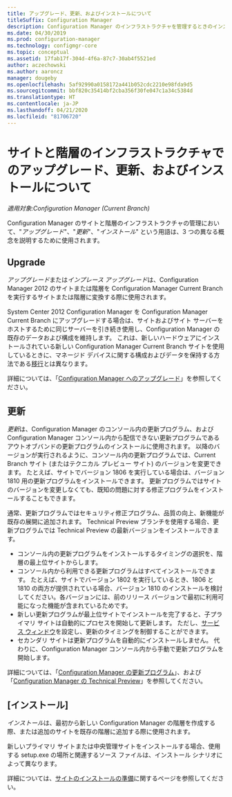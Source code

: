 ```yaml
---
title: アップグレード、更新、およびインストールについて
titleSuffix: Configuration Manager
description: Configuration Manager のインフラストラクチャを管理するときのインストール、更新、およびアップグレードという用語の相違点について説明します。
ms.date: 04/30/2019
ms.prod: configuration-manager
ms.technology: configmgr-core
ms.topic: conceptual
ms.assetid: 17fab17f-304d-4f6a-87c7-30ab4f5521ed
author: aczechowski
ms.author: aaroncz
manager: dougeby
ms.openlocfilehash: 5af92990a0158172a441b052cdc2210e98fda9d5
ms.sourcegitcommit: bbf820c35414bf2cba356f30fe047c1a34c5384d
ms.translationtype: HT
ms.contentlocale: ja-JP
ms.lasthandoff: 04/21/2020
ms.locfileid: "81706720"
---
```

# <a name="about-upgrade-update-and-install-for-site-and-hierarchy-infrastructure"></a>サイトと階層のインフラストラクチャでのアップグレード、更新、およびインストールについて

*適用対象:Configuration Manager (Current Branch)*

Configuration Manager のサイトと階層のインフラストラクチャの管理において、"*アップグレード*"、"*更新*"、"*インストール*" という用語は、3 つの異なる概念を説明するために使用されます。

## <a name="upgrade"></a>Upgrade

*アップグレード*または*インプレース アップグレード*は、Configuration Manager 2012 のサイトまたは階層を Configuration Manager Current Branch を実行するサイトまたは階層に変換する際に使用されます。

System Center 2012 Configuration Manager を Configuration Manager Current Branch にアップグレードする場合は、サイトおよびサイト サーバーをホストするために同じサーバーを引き続き使用し、Configuration Manager の既存のデータおよび構成を維持します。  これは、新しいハードウェアにインストールされている新しい Configuration Manager Current Branch サイトを使用しているときに、マネージド デバイスに関する構成およびデータを保持する方法である[移行](../migration/migrate-data-between-hierarchies.md)とは異なります。

詳細については、「[Configuration Manager へのアップグレード](../servers/deploy/install/upgrade-to-configuration-manager.md)」を参照してください。



## <a name="update"></a>更新
*更新*は、Configuration Manager のコンソール内の更新プログラム、および Configuration Manager コンソール内から配信できない更新プログラムであるアウトオブバンドの更新プログラムのインストールに使用されます。 以降のバージョンが実行されるように、コンソール内の更新プログラムでは、Current Branch サイト (またはテクニカル プレビュー サイト) のバージョンを変更できます。 たとえば、サイトでバージョン 1806 を実行している場合は、バージョン 1810 用の更新プログラムをインストールできます。 更新プログラムではサイトのバージョンを変更しなくても、既知の問題に対する修正プログラムをインストールすることもできます。      

通常、更新プログラムではセキュリティ修正プログラム、品質の向上、新機能が既存の展開に追加されます。 Technical Preview ブランチを使用する場合、更新プログラムでは Technical Preview の最新バージョンをインストールできます。
- コンソール内の更新プログラムをインストールするタイミングの選択を、階層の最上位サイトからします。
- コンソール内から利用できる更新プログラムはすべてインストールできます。 たとえば、サイトでバージョン 1802 を実行しているとき、1806 と 1810 の両方が提供されている場合、バージョン 1810 のインストールを検討してください。各バージョンには、前のリリース バージョンで最初に利用可能になった機能が含まれているためです。
- 新しい更新プログラムが最上位サイトでインストールを完了すると、子プライマリ サイトは自動的にプロセスを開始して更新します。 ただし、[サービス ウィンドウ](../servers/manage/service-windows.md)を設定し、更新のタイミングを制御することができます。
- セカンダリ サイトは更新プログラムを自動的にインストールしません。 代わりに、Configuration Manager コンソール内から手動で更新プログラムを開始します。

詳細については、「[Configuration Manager の更新プログラム](../servers/manage/updates.md)」、および「[Configuration Manager の Technical Preview](../get-started/technical-preview.md)」を参照してください。



## <a name="install"></a>[インストール]
*インストール*は、最初から新しい Configuration Manager の階層を作成する際、または追加のサイトを既存の階層に追加する際に使用されます。  

新しいプライマリ サイトまたは中央管理サイトをインストールする場合、使用する setup.exe の場所と関連するソース ファイルは、インストール シナリオによって異なります。

詳細については、[サイトのインストールの準備](../servers/deploy/install/prepare-to-install-sites.md)に関するページを参照してください。
